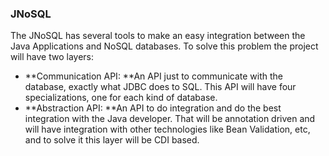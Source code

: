 ### JNoSQL

The JNoSQL has several tools to make an easy integration between the Java Applications and NoSQL databases. To solve this problem the project will have two layers:

* **Communication API: **An API just to communicate with the database, exactly what JDBC does to SQL. This API will have four specializations, one for each kind of database.
* **Abstraction API: **An API to do integration and do the best integration with the Java developer. That will be annotation driven and will have integration with other technologies like Bean Validation, etc, and to solve it this layer will be CDI based.
